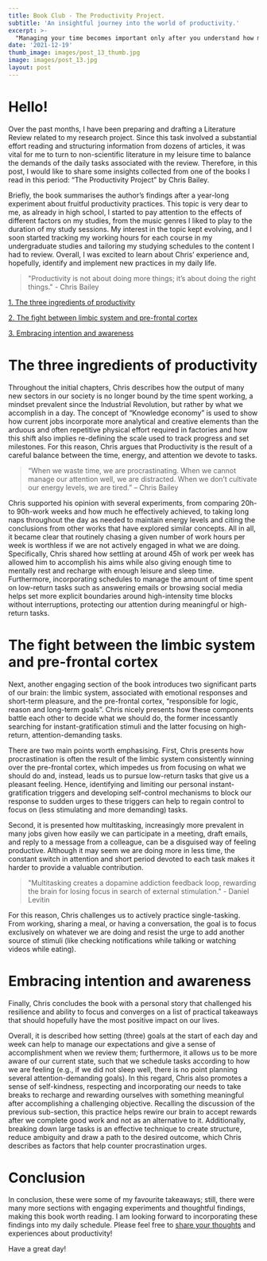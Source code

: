 ```yaml
---
title: Book Club - The Productivity Project.
subtitle: 'An insightful journey into the world of productivity.'
excerpt: >-
  "Managing your time becomes important only after you understand how much energy and focus you will have throughout the day and define what you want to accomplish." (by Chris Bailey)
date: '2021-12-19'
thumb_image: images/post_13_thumb.jpg
image: images/post_13.jpg
layout: post
---
```


# Hello!

Over the past months, I have been preparing and drafting a Literature Review related to my research project. Since this task involved a substantial effort reading and structuring information from dozens of articles, it was vital for me to turn to non-scientific literature in my leisure time to balance the demands of the daily tasks associated with the review. Therefore, in this post, I would like to share some insights collected from one of the books I read in this period: “The Productivity Project” by Chris Bailey.

Briefly, the book summarises the author’s findings after a year-long experiment about fruitful productivity practices. This topic is very dear to me, as already in high school, I started to pay attention to the effects of different factors on my studies, from the music genres I liked to play to the duration of my study sessions. My interest in the topic kept evolving, and I soon started tracking my working hours for each course in my undergraduate studies and tailoring my studying schedules to the content I had to review. Overall, I was excited to learn about Chris’ experience and, hopefully, identify and implement new practices in my daily life.

> "Productivity is not about doing more things; it’s about doing the right things." - Chris Bailey

[1. The three ingredients of productivity](#cook_productivity)

[2. The fight between limbic system and pre-frontal cortex](#logic_vs_pleasure)

[3. Embracing intention and awareness](#intention_awareness)


# <a name="cook_productivity">The three ingredients of productivity</a>

Throughout the initial chapters, Chris describes how the output of many new sectors in our society is no longer bound by the time spent working, a mindset prevalent since the Industrial Revolution, but rather by what we accomplish in a day. The concept of “Knowledge economy” is used to show how current jobs incorporate more analytical and creative elements than the arduous and often repetitive physical effort required in factories and how this shift also implies re-defining the scale used to track progress and set milestones. For this reason, Chris argues that Productivity is the result of a careful balance between the time, energy, and attention we devote to tasks.

> “When we waste time, we are procrastinating. When we cannot manage our attention well, we are distracted. When we don’t cultivate our energy levels, we are tired.” – Chris Bailey

Chris supported his opinion with several experiments, from comparing 20h- to 90h-work weeks and how much he effectively achieved, to taking long naps throughout the day as needed to maintain energy levels and citing the conclusions from other works that have explored similar concepts. All in all, it became clear that routinely chasing a given number of work hours per week is worthless if we are not actively engaged in what we are doing. Specifically, Chris shared how settling at around 45h of work per week has allowed him to accomplish his aims while also giving enough time to mentally rest and recharge with enough leisure and sleep time. Furthermore, incorporating schedules to manage the amount of time spent on low-return tasks such as answering emails or browsing social media helps set more explicit boundaries around high-intensity time blocks without interruptions, protecting our attention during meaningful or high-return tasks.


# <a name="logic_vs_pleasure">The fight between the limbic system and pre-frontal cortex</a>

Next, another engaging section of the book introduces two significant parts of our brain: the limbic system, associated with emotional responses and short-term pleasure, and the pre-frontal cortex, “responsible for logic, reason and long-term goals”. Chris nicely presents how these components battle each other to decide what we should do, the former incessantly searching for instant-gratification stimuli and the latter focusing on high-return, attention-demanding tasks.

There are two main points worth emphasising. First, Chris presents how procrastination is often the result of the limbic system consistently winning over the pre-frontal cortex, which impedes us from focusing on what we should do and, instead, leads us to pursue low-return tasks that give us a pleasant feeling. Hence, identifying and limiting our personal instant-gratification triggers and developing self-control mechanisms to block our response to sudden urges to these triggers can help to regain control to focus on (less stimulating and more demanding) tasks.

Second, it is presented how multitasking, increasingly more prevalent in many jobs given how easily we can participate in a meeting, draft emails, and reply to a message from a colleague, can be a disguised way of feeling productive. Although it may seem we are doing more in less time, the constant switch in attention and short period devoted to each task makes it harder to provide a valuable contribution.

> "Multitasking creates a dopamine addiction feedback loop, rewarding the brain for losing focus in search of external stimulation." - Daniel Levitin

For this reason, Chris challenges us to actively practice single-tasking. From working, sharing a meal, or having a conversation, the goal is to focus exclusively on whatever we are doing and resist the urge to add another source of stimuli (like checking notifications while talking or watching videos while eating).


# <a name="intention_awareness">Embracing intention and awareness</a>

Finally, Chris concludes the book with a personal story that challenged his resilience and ability to focus and converges on a list of practical takeaways that should hopefully have the most positive impact on our lives.

Overall, it is described how setting (three) goals at the start of each day and week can help to manage our expectations and give a sense of accomplishment when we review them; furthermore, it allows us to be more aware of our current state, such that we schedule tasks according to how we are feeling (e.g., if we did not sleep well, there is no point planning several attention-demanding goals). In this regard, Chris also promotes a sense of self-kindness, respecting and incorporating our needs to take breaks to recharge and rewarding ourselves with something meaningful after accomplishing a challenging objective. Recalling the discussion of the previous sub-section, this practice helps rewire our brain to accept rewards after we complete good work and not as an alternative to it. Additionally, breaking down large tasks is an effective technique to create structure, reduce ambiguity and draw a path to the desired outcome, which Chris describes as factors that help counter procrastination urges.


# Conclusion

In conclusion, these were some of my favourite takeaways; still, there were many more sections with engaging experiments and thoughtful findings, making this book worth reading. I am looking forward to incorporating these findings into my daily schedule. Please feel free to [share your thoughts](https://twitter.com/_franciscomcm) and experiences about productivity!

Have a great day!
